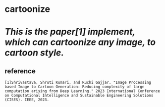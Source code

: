 # cartoonize

# *This is the paper[1] implement, which can cartoonize any image, to cartoon style.*

## reference
    [1]Shrivastava, Shruti Kumari, and Ruchi Gajjar. "Image Processing based Image to Cartoon Generation: Reducing complexity of large computation arising from Deep Learning." 2023 International Conference on Computational Intelligence and Sustainable Engineering Solutions (CISES). IEEE, 2023.

